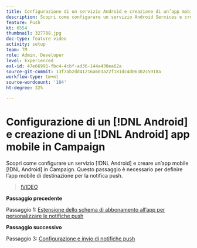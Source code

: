 ```yaml
---
title: Configurazione di un servizio Android e creazione di un’app mobile Android in Campaign
description: Scopri come configurare un servizio Android Services e creare un’app mobile Android in Campaign. Questo è necessario per definire l’app Neotrip come destinazione della notifica push.
feature: Push
kt: 6554
thumbnail: 327788.jpg
doc-type: feature video
activity: setup
team: TM
role: Admin, Developer
level: Experienced
exl-id: 47e66991-fbc4-4cbf-ad36-144a430ea62a
source-git-commit: 13f7ab2dd41216a603a22f181dc4d06302c5918a
workflow-type: tm+mt
source-wordcount: '104'
ht-degree: 32%

---
```


# Configurazione di un [!DNL Android] e creazione di un [!DNL Android] app mobile in Campaign

Scopri come configurare un servizio [!DNL Android] e creare un’app mobile [!DNL Android] in Campaign. Questo passaggio è necessario per definire l’app mobile di destinazione per la notifica push.

>[!VIDEO](https://video.tv.adobe.com/v/327788?quality=12&learn=on)

**Passaggio precedente**

Passaggio 1: [Estensione dello schema di abbonamento all’app per personalizzare le notifiche push](/help/tutorial-getting-started-with-push-notifications-for-android/extending-the-app-subscription-schema.md)

**Passaggio successivo**

Passaggio 3: [Configurazione e invio di notifiche push](/help/tutorial-getting-started-with-push-notifications-for-android/configuring-and-sending-push-notifications.md)
